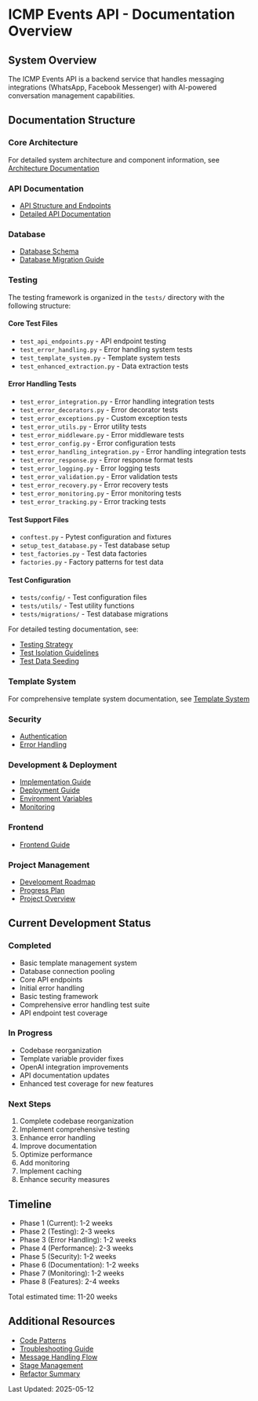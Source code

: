 # ICMP Events API - Documentation Overview

## System Overview
The ICMP Events API is a backend service that handles messaging integrations (WhatsApp, Facebook Messenger) with AI-powered conversation management capabilities.

## Documentation Structure

### Core Architecture
For detailed system architecture and component information, see [Architecture Documentation](architecture.md)

### API Documentation
- [API Structure and Endpoints](api_structure.md)
- [Detailed API Documentation](api_documentation.md)

### Database
- [Database Schema](database_schema.md)
- [Database Migration Guide](database_migration_guide.md)

### Testing
The testing framework is organized in the `tests/` directory with the following structure:

#### Core Test Files
- `test_api_endpoints.py` - API endpoint testing
- `test_error_handling.py` - Error handling system tests
- `test_template_system.py` - Template system tests
- `test_enhanced_extraction.py` - Data extraction tests

#### Error Handling Tests
- `test_error_integration.py` - Error handling integration tests
- `test_error_decorators.py` - Error decorator tests
- `test_error_exceptions.py` - Custom exception tests
- `test_error_utils.py` - Error utility tests
- `test_error_middleware.py` - Error middleware tests
- `test_error_config.py` - Error configuration tests
- `test_error_handling_integration.py` - Error handling integration tests
- `test_error_response.py` - Error response format tests
- `test_error_logging.py` - Error logging tests
- `test_error_validation.py` - Error validation tests
- `test_error_recovery.py` - Error recovery tests
- `test_error_monitoring.py` - Error monitoring tests
- `test_error_tracking.py` - Error tracking tests

#### Test Support Files
- `conftest.py` - Pytest configuration and fixtures
- `setup_test_database.py` - Test database setup
- `test_factories.py` - Test data factories
- `factories.py` - Factory patterns for test data

#### Test Configuration
- `tests/config/` - Test configuration files
- `tests/utils/` - Test utility functions
- `tests/migrations/` - Test database migrations

For detailed testing documentation, see:
- [Testing Strategy](testing_strategy.md)
- [Test Isolation Guidelines](test_isolation.md)
- [Test Data Seeding](test_data_seeding.md)

### Template System
For comprehensive template system documentation, see [Template System](template_system.md)

### Security
- [Authentication](authentication.md)
- [Error Handling](error_handling.md)

### Development & Deployment
- [Implementation Guide](implementation_guide.md)
- [Deployment Guide](deployment.md)
- [Environment Variables](environment_variables.md)
- [Monitoring](monitoring.md)

### Frontend
- [Frontend Guide](frontend_guide.md)

### Project Management
- [Development Roadmap](development_roadmap.md)
- [Progress Plan](progress_plan.md)
- [Project Overview](project_overview.md)

## Current Development Status

### Completed
- Basic template management system
- Database connection pooling
- Core API endpoints
- Initial error handling
- Basic testing framework
- Comprehensive error handling test suite
- API endpoint test coverage

### In Progress
- Codebase reorganization
- Template variable provider fixes
- OpenAI integration improvements
- API documentation updates
- Enhanced test coverage for new features

### Next Steps
1. Complete codebase reorganization
2. Implement comprehensive testing
3. Enhance error handling
4. Improve documentation
5. Optimize performance
6. Add monitoring
7. Implement caching
8. Enhance security measures

## Timeline
- Phase 1 (Current): 1-2 weeks
- Phase 2 (Testing): 2-3 weeks
- Phase 3 (Error Handling): 1-2 weeks
- Phase 4 (Performance): 2-3 weeks
- Phase 5 (Security): 1-2 weeks
- Phase 6 (Documentation): 1-2 weeks
- Phase 7 (Monitoring): 1-2 weeks
- Phase 8 (Features): 2-4 weeks

Total estimated time: 11-20 weeks

## Additional Resources
- [Code Patterns](code_patterns.md)
- [Troubleshooting Guide](troubleshooting.md)
- [Message Handling Flow](message_handling_flow.md)
- [Stage Management](stage_management.md)
- [Refactor Summary](refactor_summary.md)

Last Updated: 2025-05-12
